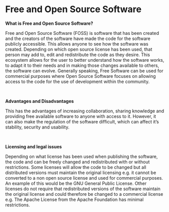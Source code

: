 # Free and Open Source Software

**What is Free and Open Source Software?**

Free and Open Source Software \(FOSS\) is software that has been created and the creators of the software have made the code for the software publicly accessible. This allows anyone to see how the software was created. Depending on which open source license has been used, that person may add to, edit and redistribute the code as they desire. This ecosystem allows for the user to better understand how the software works, to adapt it to their needs and in making those changes available to others, the software can evolve. Generally speaking, Free Software can be used for commercial purposes where Open Source Software focuses on allowing access to the code for the use of development within the community.

 

**Advantages and Disadvantages**

This has the advantages of increasing collaboration, sharing knowledge and providing free available software to anyone with access to it. However, it can also make the regulation of the software difficult, which can affect it’s stability, security and usability.

&nbsp;

**Licensing and legal issues**

Depending on what license has been used when publishing the software, the code and can be freely changed and redistributed with or without restrictions. Some licenses will allow the code to be changed but all distributed versions must maintain the original licensing e.g. it cannot be converted to a non open source license and used for commercial purposes. An example of this would be the GNU General Public License. Other licenses do not require that redistributed versions of the software maintain the original license and could therefore be changed to a commercial license e.g. The Apache License from the Apache Foundation has minimal restrictions.

